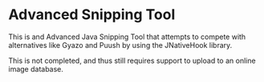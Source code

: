 # Advanced Snipping Tool

This is and Advanced Java Snipping Tool that attempts to compete with alternatives like Gyazo and Puush by using the JNativeHook library.

This is not completed, and thus still requires support to upload to an online image database.

